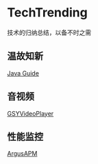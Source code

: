 # TechTrending
技术的归纳总结，以备不时之需

## 温故知新
[Java Guide](https://github.com/Snailclimb/JavaGuide)

## 音视频
[GSYVideoPlayer](https://github.com/CarGuo/GSYVideoPlayer)

## 性能监控
[ArgusAPM](https://github.com/Qihoo360/ArgusAPM)
